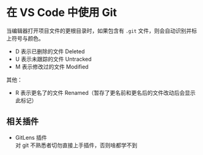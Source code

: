 # 在 VS Code 中使用 Git

当编辑器打开项目文件的更根目录时，如果包含有 `.git` 文件，则会自动识别并标上符号与颜色。

- D 表示已删除的文件 Deleted
- U 表示未跟踪的文件 Untracked
- M 表示修改过的文件 Modified

其他：

- R 表示更名了的文件 Renamed（暂存了更名前和更名后的文件改动后会显示此标记）

## 相关插件

- GitLens 插件  
  对 git 不熟悉者切勿直接上手插件，否则啥都学不到
